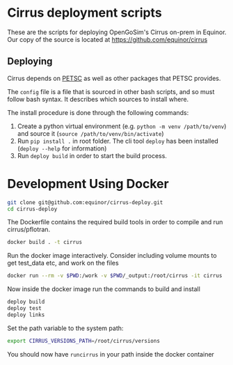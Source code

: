 Cirrus deployment scripts
=========================

These are the scripts for deploying OpenGoSim's Cirrus on-prem in Equinor. Our
copy of the source is located at https://github.com/equinor/cirrus

## Deploying

Cirrus depends on [PETSC](https://github.com/petsc/petsc) as well as other
packages that PETSC provides.

The `config` file is a file that is sourced in other bash scripts, and so must
follow bash syntax. It describes which sources to install where.

The install procedure is done through the following commands:
1. Create a python virtual environment (e.g. `python -m venv /path/to/venv`) and source it (`source /path/to/venv/bin/activate`)
2. Run `pip install .` in root folder. The cli tool `deploy` has been installed (`deploy --help` for information)
3. Run `deploy build` in order to start the build process.

# Development Using Docker

```bash
git clone git@github.com:equinor/cirrus-deploy.git
cd cirrus-deploy
```

The Dockerfile contains the required build tools in order to compile and run cirrus/pflotran.

```bash
docker build . -t cirrus
```

Run the docker image interactively. Consider including volume mounts to get test_data etc, and work on the files

```bash
docker run --rm -v $PWD:/work -v $PWD/_output:/root/cirrus -it cirrus
```

Now inside the docker image run the commands to build and install

```bash
deploy build
deploy test
deploy links
```

Set the path variable to the system path:

```bash
export CIRRUS_VERSIONS_PATH=/root/cirrus/versions
```

You should now have `runcirrus` in your path inside the docker container
